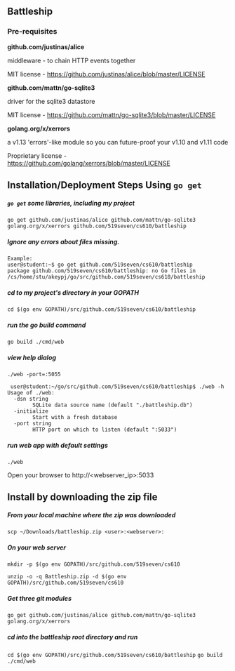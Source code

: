 ## Battleship

### Pre-requisites

**github.com/justinas/alice**

middleware - to chain HTTP events together

MIT license - https://github.com/justinas/alice/blob/master/LICENSE

**github.com/mattn/go-sqlite3**

driver for the sqlite3 datastore

MIT license - https://github.com/mattn/go-sqlite3/blob/master/LICENSE

**golang.org/x/xerrors**

a v1.13 'errors'-like module so you can future-proof your v1.10 and v1.11 code

Proprietary license - https://github.com/golang/xerrors/blob/master/LICENSE

## Installation/Deployment Steps Using `go get`

##### `go get` some libraries, including my project
`go get github.com/justinas/alice github.com/mattn/go-sqlite3 golang.org/x/xerrors github.com/519seven/cs610/battleship`

##### Ignore any errors about files missing.
```
Example:
user@student:~$ go get github.com/519seven/cs610/battleship
package github.com/519seven/cs610/battleship: no Go files in /cs/home/stu/akeypj/go/src/github.com/519seven/cs610/battleship
```
##### cd to my project's directory in your GOPATH
`cd $(go env GOPATH)/src/github.com/519seven/cs610/battleship`

##### run the go build command
`go build ./cmd/web`

##### view help dialog
`./web -port=:5055`

```
 user@student:~/go/src/github.com/519seven/cs610/battleship$ ./web -h
Usage of ./web:
  -dsn string
        SQLite data source name (default "./battleship.db")
  -initialize
        Start with a fresh database
  -port string
        HTTP port on which to listen (default ":5033")
```
   
##### run web app with default settings
`./web`

Open your browser to http://<webserver_ip>:5033


## Install by downloading the zip file

##### From your local machine where the zip was downloaded
`scp ~/Downloads/battleship.zip <user>:<webserver>:`

##### On your web server
`mkdir -p $(go env GOPATH)/src/github.com/519seven/cs610`

`unzip -o -q Battleship.zip -d $(go env GOPATH)/src/github.com/519seven/cs610`

##### Get three git modules
`go get github.com/justinas/alice github.com/mattn/go-sqlite3 golang.org/x/xerrors`

##### cd into the battleship root directory and run
`cd $(go env GOPATH)/src/github.com/519seven/cs610/battleship`
`go build ./cmd/web`
